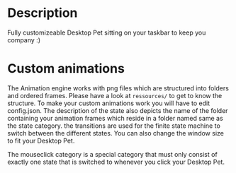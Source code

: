 # Description
Fully customizeable Desktop Pet sitting on your taskbar to keep you company :)

# Custom animations
The Animation engine works with png files which are structured into folders and ordered frames. Please have a look at `ressources/` to get to know the structure. To make your custom animations work you will have to edit config.json.
The description of the state also depicts the name of the folder containing your animation frames which reside in a folder named same as the state category. the transitions are used for the finite state machine to switch between the different states.
You can also change the window size to fit your Desktop Pet.

The mouseclick category is a special category that must only consist of exactly one state that is switched to whenever you click your Desktop Pet.
